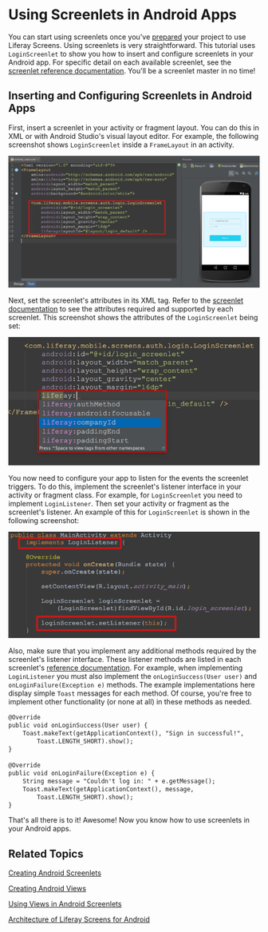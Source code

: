 # Using Screenlets in Android Apps [](id=using-screenlets-in-android-apps)

You can start using screenlets once you've
[prepared](/develop/tutorials/-/knowledge_base/6-2/preparing-android-projects-for-liferay-screens)
your project to use Liferay Screens. Using screenlets is very straightforward.
This tutorial uses `LoginScreenlet` to show you how to insert and configure
screenlets in your Android app. For specific detail on each available screenlet,
see the
[screenlet reference documentation](/develop/reference/-/knowledge_base/6-2/screenlets-in-liferay-screens-for-android). 
You'll be a screenlet master in no time! 

## Inserting and Configuring Screenlets in Android Apps [](id=inserting-and-configuring-screenlets-in-android-apps)

First, insert a screenlet in your activity or fragment layout. You can do this 
in XML or with Android Studio's visual layout editor. For example, the following 
screenshot shows `LoginScreenlet` inside a `FrameLayout` in an activity. 

![Figure 1: The `LoginScreenlet` in a layout file.](../../images/screens-android-insert-screenlet.png)

Next, set the screenlet's attributes in its XML tag. Refer to the 
[screenlet documentation](/develop/reference/-/knowledge_base/6-2/screenlets-in-liferay-screens-for-android) 
to see the attributes required and supported by each screenlet. This screenshot 
shows the attributes of the `LoginScreenlet` being set:

![Figure 2: The screenlet's attributes are also set in its layout file.](../../images/screens-android-screenlet-attributes.png)

You now need to configure your app to listen for the events the screenlet 
triggers. To do this, implement the screenlet's listener interface in your 
activity or fragment class. For example, for `LoginScreenlet` you need to 
implement `LoginListener`. Then set your activity or fragment as the screenlet's 
listener. An example of this for `LoginScreenlet` is shown in the following 
screenshot: 

![Figure 3: Implement the screenlet's listener in your activity or fragment class.](../../images/screens-android-screenlet-listener.png)

Also, make sure that you implement any additional methods required by the 
screenlet's listener interface. These listener methods are listed in each 
screenlet's [reference documentation](/develop/reference/-/knowledge_base/6-2/screenlets-in-liferay-screens-for-android). 
For example, when implementing `LoginListener` you must also implement the 
`onLoginSuccess(User user)` and `onLoginFailure(Exception e)` methods. The 
example implementations here display simple `Toast` messages for each method. Of 
course, you're free to implement other functionality (or none at all) in 
these methods as needed. 

    @Override
    public void onLoginSuccess(User user) {
        Toast.makeText(getApplicationContext(), "Sign in successful!", 
            Toast.LENGTH_SHORT).show();
    }
    
    @Override
    public void onLoginFailure(Exception e) {
        String message = "Couldn't log in: " + e.getMessage();
        Toast.makeText(getApplicationContext(), message, 
            Toast.LENGTH_SHORT).show();
    }

That's all there is to it! Awesome! Now you know how to use screenlets in your 
Android apps. 

## Related Topics [](id=related-topics)

[Creating Android Screenlets](/develop/tutorials/-/knowledge_base/6-2/creating-android-screenlets)

[Creating Android Views](/develop/tutorials/-/knowledge_base/6-2/creating-android-views)

[Using Views in Android Screenlets](/develop/tutorials/-/knowledge_base/6-2/using-views-in-android-screenlets)

[Architecture of Liferay Screens for Android](/tutorials/-/knowledge_base/6-2/architecture-of-liferay-screens-for-android)

